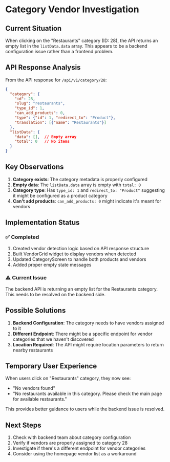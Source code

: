 # Category Vendor Investigation

## Current Situation

When clicking on the "Restaurants" category (ID: 28), the API returns an empty list in the `listData.data` array. This appears to be a backend configuration issue rather than a frontend problem.

## API Response Analysis

From the API response for `/api/v1/category/28`:
```json
{
  "category": {
    "id": 28,
    "slug": "restaurants",
    "type_id": 1,
    "can_add_products": 0,
    "type": {"id": 1, "redirect_to": "Product"},
    "translation": [{"name": "Restaurants"}]
  },
  "listData": {
    "data": [],  // Empty array
    "total": 0   // No items
  }
}
```

## Key Observations

1. **Category exists**: The category metadata is properly configured
2. **Empty data**: The `listData.data` array is empty with `total: 0`
3. **Category type**: Has `type_id: 1` and `redirect_to: "Product"` suggesting it might be configured as a product category
4. **Can't add products**: `can_add_products: 0` might indicate it's meant for vendors

## Implementation Status

### ✅ Completed
1. Created vendor detection logic based on API response structure
2. Built VendorGrid widget to display vendors when detected
3. Updated CategoryScreen to handle both products and vendors
4. Added proper empty state messages

### ⚠️ Current Issue
The backend API is returning an empty list for the Restaurants category. This needs to be resolved on the backend side.

## Possible Solutions

1. **Backend Configuration**: The category needs to have vendors assigned to it
2. **Different Endpoint**: There might be a specific endpoint for vendor categories that we haven't discovered
3. **Location Required**: The API might require location parameters to return nearby restaurants

## Temporary User Experience

When users click on "Restaurants" category, they now see:
- "No vendors found"
- "No restaurants available in this category. Please check the main page for available restaurants."

This provides better guidance to users while the backend issue is resolved.

## Next Steps

1. Check with backend team about category configuration
2. Verify if vendors are properly assigned to category 28
3. Investigate if there's a different endpoint for vendor categories
4. Consider using the homepage vendor list as a workaround